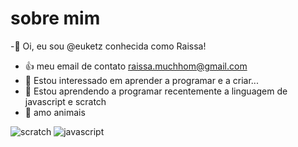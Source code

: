 # sobre mim 
-👋 Oi, eu sou @euketz conhecida como Raissa!
- :+1: meu email de contato raissa.muchhom@gmail.com
- 👀 Estou interessado em aprender a programar e a criar...  
- 🌱 Estou aprendendo a programar recentemente a linguagem de javascript e scratch
- 🐼 amo animais

![scratch](https://img.shields.io/badge/Scratch-4D97FF?style=for-the-badge&logo=Scratch&logoColor=white)
![javascript](https://img.shields.io/badge/JavaScript-323330?style=for-the-badge&logo=javascript&logoColor=F7DF1E)
